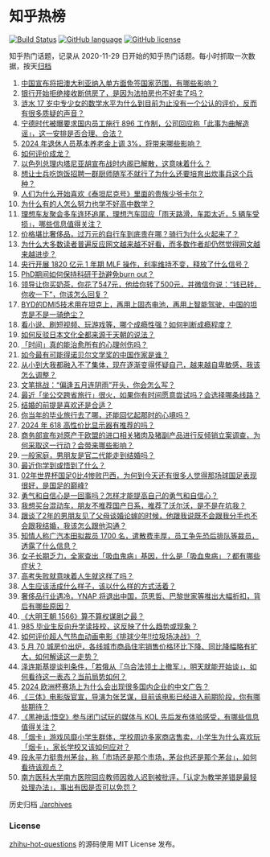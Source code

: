 # 知乎热榜
[![Build Status](https://github.com/ToWeLong/zhihu-hot-questions/workflows/CI/badge.svg)](https://github.com/ToWeLong/zhihu-hot-questions/actions)
[![GitHub language](https://img.shields.io/badge/language-golang-orange.svg)](https://golang.org/)
[![GitHub license](https://img.shields.io/github/license/ToWeLong/zhihu-hot-questions)](https://github.com/ToWeLong/zhihu-hot-questions/blob/main/LICENSE)

知乎热门话题，记录从 2020-11-29 日开始的知乎热门话题。每小时抓取一次数据，按天[归档](./archives)

<!-- BEGIN -->

1. [中国宣布将把澳大利亚纳入单方面免签国家范围，有哪些影响？](https://www.zhihu.com/question/659135817)
1. [银行开始拒绝接收断供房了，是因为法拍房也不好卖了吗？](https://www.zhihu.com/question/658992003)
1. [涟水 17 岁中专少女的数学水平为什么到目前为止没有一个公认的评价，反而有很多质疑的声音？](https://www.zhihu.com/question/659055314)
1. [宁德时代被曝要求国内员工施行 896 工作制，公司回应称「此事为曲解造谣」，这一安排是否合理、合法？](https://www.zhihu.com/question/659139048)
1. [2024 年退休人员基本养老金上调 3%，将带来哪些影响？](https://www.zhihu.com/question/659149352)
1. [如何评价成龙？](https://www.zhihu.com/question/20985661)
1. [以色列总理内塔尼亚胡宣布战时内阁已解散，这意味着什么？](https://www.zhihu.com/question/659149111)
1. [想让士兵吃饱饭招聘一群厨师随军不就行了为什么还要培育出炊事兵这个兵种？](https://www.zhihu.com/question/658915200)
1. [人们为什么开始喜欢《泰坦尼克号》里面的贵族少爷卡尔？](https://www.zhihu.com/question/20194023)
1. [为什么有的人怎么努力也学不好高中数学？](https://www.zhihu.com/question/656586309)
1. [理想车友聚会多车连环追尾，理想汽车回应「雨天路滑，车距太近，5 辆车受损」，哪些信息值得关注？](https://www.zhihu.com/question/659125959)
1. [价格堪比奢侈品，过万元的自行车到底贵在哪？骑行为什么火起来了？](https://www.zhihu.com/question/659053881)
1. [为什么大多数读者普遍反应网文越来越不好看，而多数作者却仍然觉得网文越来越进步？](https://www.zhihu.com/question/658697566)
1. [央行开展 1820 亿元 1 年期 MLF 操作，利率维持不变，释放了什么信号？](https://www.zhihu.com/question/659125119)
1. [PhD期间如何保持科研干劲避免burn out？](https://www.zhihu.com/question/658848345)
1. [领导让你买奶茶，你花了547元，他给你转了500元，并微信你说：“钱已转，你收一下”，你该怎么回复？](https://www.zhihu.com/question/656218189)
1. [BYD的DMI5技术用在坦克上，再用上固态电池，再用上智能驾驶，中国的坦克是不是一骑绝尘？](https://www.zhihu.com/question/657578236)
1. [看小说、刷短视频、玩游戏等，哪个成瘾性强？如何判断成瘾程度？](https://www.zhihu.com/question/658118231)
1. [如何反驳日本文化全都来源于天朝的说法？](https://www.zhihu.com/question/658554309)
1. [「时间」真的能治愈所有的心理创伤吗？](https://www.zhihu.com/question/658696628)
1. [如今最有可能得诺贝尔文学奖的中国作家是谁？](https://www.zhihu.com/question/649915264)
1. [从小到大我都融入不了集体，现在逐渐变得怀疑自己，越来越自卑敏感，我该怎么调整？](https://www.zhihu.com/question/658676750)
1. [文笔挑战：“偏逢五月连阴雨”开头，你会怎么写？](https://www.zhihu.com/question/654933153)
1. [最近「坐公交跨省旅行」很火，如果你有时间愿意尝试吗？会选择哪条线路？](https://www.zhihu.com/question/657036883)
1. [结婚的前提是喜欢还是合适？](https://www.zhihu.com/question/656856527)
1. [你当年的毕业旅行去了哪，还能回忆起那时的心境吗？](https://www.zhihu.com/question/657036068)
1. [2024 年 618 高性价比显示器有推荐的吗？](https://www.zhihu.com/question/656730842)
1. [商务部宣布对原产于欧盟的进口相关猪肉及猪副产品进行反倾销立案调查，为何采取这一行动？会带来哪些影响？](https://www.zhihu.com/question/659145135)
1. [一般家庭，男朋友是官二代能走到结婚吗？](https://www.zhihu.com/question/475954268)
1. [最近你学到或悟到了什么？](https://www.zhihu.com/question/658927462)
1. [02年世界杯国足0比4惨败巴西，为何到今天还有很多人觉得那场球国足表现很好，是国足的巅峰?](https://www.zhihu.com/question/659011664)
1. [勇气和自信心是一回事吗？怎样才能提高自己的勇气和自信心？](https://www.zhihu.com/question/659011213)
1. [我想买台混动车，朋友不推荐国产日系，推荐了沃尔沃，是不是在坑我？](https://www.zhihu.com/question/659058480)
1. [跟谈了2年的男朋友见了父母谈婚论嫁的时候，他跟我说既不会跟我分手也不会跟我结婚，我该怎么跟他沟通？](https://www.zhihu.com/question/657271200)
1. [知情人称广汽本田拟裁员 1700 名，遣散费丰厚，员工争先恐后排队等裁员，透露了什么信息？](https://www.zhihu.com/question/658912804)
1. [女子长期乏力，全家查出「吸血鬼病」基因，什么是「吸血鬼病」？都有哪些症状？](https://www.zhihu.com/question/659047834)
1. [高考失败就意味着人生就这样了吗？](https://www.zhihu.com/question/658545226)
1. [人生应该活成什么样子，该以什么样的方式活着？](https://www.zhihu.com/question/290003248)
1. [奢侈品行业遇冷，YNAP 将退出中国，范思哲、巴黎世家等推出大幅折扣，背后有哪些原因？](https://www.zhihu.com/question/659065269)
1. [《大明王朝 1566》算不算权谋剧之最？](https://www.zhihu.com/question/658146452)
1. [985 毕业生反向升学读技校，这反映了什么趋势或现象？](https://www.zhihu.com/question/658900399)
1. [如何评价超人气热血动画电影《排球少年!!垃圾场决战》？](https://www.zhihu.com/question/648832591)
1. [5 月 70 城房价出炉，各线城市商品住宅销售价格环比下降、同比降幅略有扩大，如何解读这一走势？](https://www.zhihu.com/question/659125799)
1. [泽连斯基提谈判条件，「若俄从『乌合法领土上撤军』，明天就能开始谈」，如何看待这一表态？当前局势如何？](https://www.zhihu.com/question/659130295)
1. [2024 欧洲杯赛场上为什么会出现很多国内企业的中文广告？](https://www.zhihu.com/question/658944160)
1. [《三体》电影版官宣，导演为张艺谋，目前该电影已经进入前期阶段，你有哪些期待？](https://www.zhihu.com/question/659065291)
1. [《黑神话:悟空》参与闭门试玩的媒体与 KOL 先后发布体验感受，有哪些信息值得关注？](https://www.zhihu.com/question/659122829)
1. [「烟卡」游戏风靡小学生群体，学校周边多家商店售卖，小学生为什么喜欢玩「烟卡」，家长学校又该如何应对？](https://www.zhihu.com/question/659067344)
1. [段永平力挺贵州茅台，称「市场还是那个市场，茅台也还是那个茅台」，如何看待该观点？](https://www.zhihu.com/question/659065282)
1. [南方医科大学南方医院回应教师因救人迟到被批评，「认定为教学差错是最轻处理办法」，事出有因是否可以免罚？](https://www.zhihu.com/question/659121767)

<!-- END -->

历史归档 [./archives](./archives)


### License
[zhihu-hot-questions](https://github.com/towelong/zhihu-hot-questions) 的源码使用 MIT License 发布。